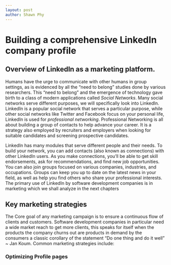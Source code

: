 ```yaml
--- 
layout: post
author: Shawn Phy
--- 
```


# Building a comprehensive LinkedIn company profile 
## Overview of LinkedIn as a marketing platform.
Humans have the urge to communicate with other humans in group settings, as is evidenced by all the “need to belong” studies done by various researchers. This “need to belong” and the emergence of technology gave birth to a class of modern applications called *Social Networks*. Many social networks serve different purposes, we will specifically look into LinkedIn. LinkedIn is a popular social network that serves a particular purpose, while other social networks like Twitter and Facebook focus on your personal life, LinkedIn is used for *professional networking*. Professional Networking is all about building a group of contacts to help advance your career. It is a strategy also employed by recruiters and employers when looking for suitable candidates and screening prospective candidates. 

LinkedIn has many modules that serve different people and their needs. To build your network, you can add contacts (also known as connections) with other LinkedIn users. As you make connections, you’ll be able to get skill endorsements, ask for recommendations, and find new job opportunities.
You can also join groups focused on various companies, industries, and occupations. Groups can keep you up to date on the latest news in your field, as well as help you find others who share your professional interests. 
The primary use of LinkedIn by software development companies is in marketing which we shall analyze in the next chapters 

## Key marketing strategies
The Core goal of any marketing campaign is to ensure a continuous flow of clients and customers. Software development companies in particular need a wide market reach to get more clients, this speaks for itself when the products the company churns out are products in demand by the consumers a classic corollary of the statement “Do one thing and do it well” ~ Jan Koum. 
Common marketing strategies include: 
### Optimizing Profile pages
